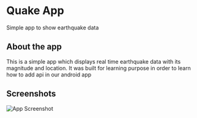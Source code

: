 
# Quake App

Simple app to show earthquake data


## About the app

This is a simple app which displays real time earthquake data with its magnitude and location. It was built for learning purpose in order to learn how to add api in our android app


## Screenshots

![App Screenshot](https://github.com/CarefoDragneel/Quake-app/tree/master/Project%20Screeshot)

